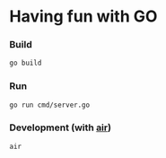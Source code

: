 # Having fun with GO

### Build

```bash
go build
```

### Run

```bash
go run cmd/server.go
```

### Development (with [air](https://github.com/cosmtrek/air))

```bash
air
```

